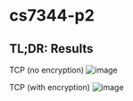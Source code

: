 # cs7344-p2

## TL;DR: Results
TCP (no encryption)
![image](https://github.com/user-attachments/assets/072de582-6691-45d0-947f-7f7491e2fdb4)

TCP (with encryption)
![image](https://github.com/user-attachments/assets/8f61ad2e-a8af-488c-b8c2-cab361963aff)
